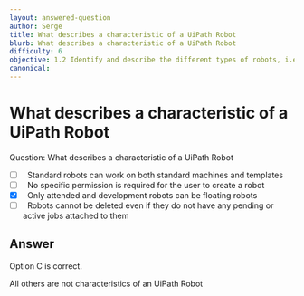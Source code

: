 ```yaml
---
layout: answered-question
author: Serge
title: What describes a characteristic of a UiPath Robot
blurb: What describes a characteristic of a UiPath Robot
difficulty: 6
objective: 1.2 Identify and describe the different types of robots, i.e., attended versus unattended robots
canonical: 
---
```


<h1>What describes a characteristic of a UiPath Robot</h1>

Question:  What describes a characteristic of a UiPath Robot

 - [ ] &nbsp;  Standard robots can work on both standard machines and templates
 - [ ] &nbsp;  No specific permission is required for the user to create a robot
 - [X] &nbsp;  Only attended and development robots can be floating robots
 - [ ] &nbsp;  Robots cannot be deleted even if they do not have any pending or active jobs attached to them

## Answer

Option C is correct.

All others are not characteristics of an UiPath Robot

